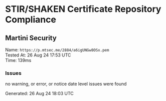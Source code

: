 # STIR/SHAKEN Certificate Repository Compliance

## Martini Security

Name: `https://p.mtsec.me/2884/a6igUNGw8OSx.pem`\
Tested At: 26 Aug 24 17:53 UTC\
Time: 139ms

### Issues

no warning, or error, or notice date level issues were found

Generated: 26 Aug 24 18:03 UTC